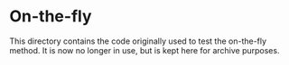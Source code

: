 # On-the-fly
This directory contains the code originally used to test the on-the-fly method. It is now no longer in use, but is kept here for archive purposes.